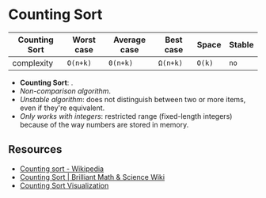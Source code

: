 # Counting Sort

| Counting Sort | Worst case | Average case | Best case | Space  | Stable |
| ------------- | ---------- | ------------ | --------- | ------ | ------ |
| complexity    | `O(n+k)`   | `Θ(n+k)`     | `Ω(n+k)`  | `O(k)` | `no`   |

- **Counting Sort**: .
- _Non-comparison algorithm_.
- _Unstable algorithm_: does not distinguish between two or more items, even if they're equivalent.
- _Only works with integers_: restricted range (fixed-length integers) because of the way numbers
  are stored in memory.

## Resources

- [Counting sort - Wikipedia](https://en.wikipedia.org/wiki/Counting_sort)
- [Counting Sort | Brilliant Math & Science Wiki](https://brilliant.org/wiki/counting-sort/)
- [Counting Sort Visualization](https://www.cs.usfca.edu/~galles/visualization/CountingSort.html)
